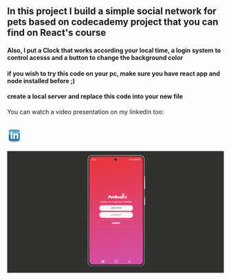 ## In this project I build a simple social network for pets based on codecademy project that you can find on React's course 
#### Also, I put a Clock that works according your local time, a login system to control acesss and a button to change the background color
#### if you wish to try this code on your pc, make sure you have react app and node installed before ;)
#### create a local server and replace this code into your new file

<p> You can watch a video presentation on my linkedin too: 
<div style="display: inline_block"><br/>
  <a href="https://www.linkedin.com/posts/lincolnaraujo_react-project-codecademy-activity-6907098767137624064-3ksH?utm_source=linkedin_share&utm_medium=member_desktop_web"><img src="./linkedIn.png" class="media-object  img-responsive img-thumbnail" style="height: 32px"></a>
</div>

<div style="display: inline_block"><br/>
  <img src="./presentation.png" />
</div>
